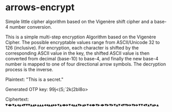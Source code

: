 # arrows-encrypt
Simple little cipher algorithm based on the Vigenère shift cipher and a base-4 number conversion.

This is a simple multi-step encryption Algorithm based on the Vigenère Cipher. The possible encryptable values range from ASCII/Unicode 32 to 126 (inclusive).
For encryption, each character is shifted by the corresponding ASCII value in the key, the shifted ASCII value is then converted from decimal (base-10) to base-4, and finally the new base-4 number is mapped to one of four directional arrow symbols. The decryption process is the inverse.

Plaintext: "This is a secret."

Generated OTP key: 99j<(S;`2k(2bl8o>

Ciphertext: ▾◂▸▾▴◂▴◂▾▾▾▴▴▸▴▴▴◂◂▴▴▸▸▾▴◂▸▸▾◂▴▴▾▸▴▸▾◂◂▸▾▸◂▸▾▸▾▸▾▴▾◂▾▾▸▸▾▸▸▾▾◂▾▴▾▴▸▴
